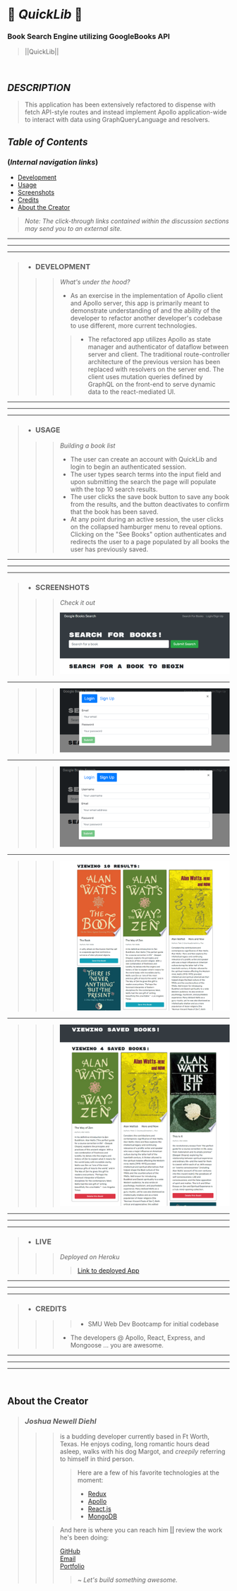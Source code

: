 #   📘 *QuickLib* 📘

### Book Search Engine utilizing GoogleBooks API  
> ||QuickLib||
<br>

## *DESCRIPTION* 
> This application has been extensively refactored to dispense with fetch API-style routes and instead implement Apollo application-wide to interact with data using GraphQueryLanguage and resolvers.
> 
>>  
>> 

## *Table of Contents*
### (*Internal navigation links*)
- [Development](#development)
- [Usage](#usage)
- [Screenshots](#screenshots)
- [Credits](#credits)
- [About the Creator](#about-the-creator)
 
> *Note: The click-through links contained within the discussion sections may send you to an external site.*
___  
___
___
> - ### **DEVELOPMENT**
>>>  *What's under the hood?* <br>
>>>>  
>>>  - As an exercise in the implementation of Apollo client and Apollo server, this app is primarily meant to demonstrate understanding of and the ability of the developer to refactor another developer's codebase to use different, more current technologies.
>>>>  - The refactored app utilizes Apollo as state manager and authenticator of dataflow between server and client.  The traditional route-controller architecture of the previous version has been replaced with resolvers on the server end.  The client uses mutation queries defined by GraphQL on the front-end to serve dynamic data to the react-mediated UI.
___  
___
___  

> - ### **USAGE**
>>>  *Building a book list* <br>
>>>>  
>>>  - The user can create an account with QuickLib and login to begin an authenticated session.
>>>  - The user types search terms into the input field and upon submitting the search the page will populate with the top 10 search results.  
>>>  - The user clicks the save book button to save any book from the results, and the button deactivates to confirm that the book has been saved.
>>>  - At any point during an active session, the user clicks on the collapsed hamburger menu to reveal options.  Clicking on the "See Books" option authenticates and redirects the user to a page populated by all books the user has previously saved.
___  
___
___  
> - ### **SCREENSHOTS**
>>>  *Check it out* <br>
>>>>  
>>>  ![Book search application landing page](/assets/README-imgs/Home.png)  
___
>>>  ![Book search application login window](/assets/README-imgs/login.png)
___
>>>  ![Book search application signup window](/assets/README-imgs/signup.png)
___
>>>  ![Book search application search results](/assets/README-imgs/results.png)
___
>>>  ![Book search application saved books page](/assets/README-imgs/saved.png)
___  
___
___  
> - ### **LIVE**
>>>  *Deployed on Heroku* <br>
>>>>  [Link to deployed App](https://infinite-savannah-26277.herokuapp.com/)
___  
___
___  
> - ### **CREDITS**
>>>>  - SMU Web Dev Bootcamp for initial codebase
>>>   - The developers @ Apollo, React, Express, and Mongoose ... you are awesome.
>>> 
___  
___
___  
<br>

## About the Creator

> ### *Joshua Newell Diehl*
>>>  
>>> is a budding developer currently based in Ft Worth, Texas.  He enjoys coding, long romantic hours dead asleep, walks with his dog Margot, and *creepily* referring to himself in third person.  
>>>>  
>>>> Here are a few of his favorite technologies at the moment:
>>>> - [Redux](https://redux.js.org/)  
>>>> - [Apollo](https://www.apollographql.com/)  
>>>> - [React.js](https://reactjs.org/)  
>>>> - [MongoDB](https://www.mongodb.com/)  
>>>>  
>>  
>>> And here is where you can reach him [||](https://developer.mozilla.org/en-US/docs/Web/JavaScript/Reference/Operators/Logical_OR 'Javascript OR Operator') review the work he's been doing:   
>>>
>>> [GitHub](https://github.com/JaynewDee 'Repositories authored by Joshua Newell Diehl')  
>>> [Email](mailto:jdiehl2236@gmail.com)  
>>> [Portfolio](https://jaynewdee.github.io/Personal-Portfolio-Bluev2/)
>>>
>>>> ~ *Let's build something awesome.*

